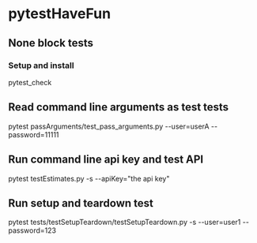 # pytestHaveFun

## None block tests

### Setup and install

pytest_check

## Read command line arguments as test tests

pytest passArguments/test_pass_arguments.py --user=userA --password=11111

## Run command line api key and test API

pytest testEstimates.py -s --apiKey="the api key"

## Run setup and teardown test

pytest tests/testSetupTeardown/testSetupTeardown.py -s --user=user1 --password=123
